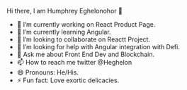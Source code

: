 Hi there, I am Humphrey Eghelonohor 👋

- 🔭 I’m currently working on React Product Page.
- 🌱 I’m currently learning Angular.
- 👯 I’m looking to collaborate on Reactt Project.
- 🤔 I’m looking for help with Angular integration with Defi.
- 💬 Ask me about Front End Dev and Blockchain.
- 📫 How to reach me twitter @Heghelon
- 😄 Pronouns: He/His.
- ⚡ Fun fact: Love exortic delicacies.

